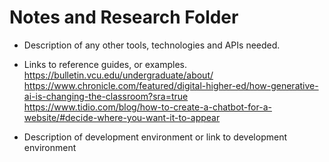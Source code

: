 # Notes and Research Folder

- Description of any other tools, technologies and APIs needed.  

- Links to reference guides, or examples.
  https://bulletin.vcu.edu/undergraduate/about/
  https://www.chronicle.com/featured/digital-higher-ed/how-generative-ai-is-changing-the-classroom?sra=true
  https://www.tidio.com/blog/how-to-create-a-chatbot-for-a-website/#decide-where-you-want-it-to-appear

- Description of development environment or link to development environment
